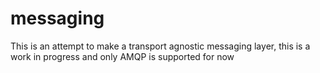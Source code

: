 messaging
=========

This is an attempt to make a transport agnostic messaging layer, this is a work in progress and only AMQP is supported for now
